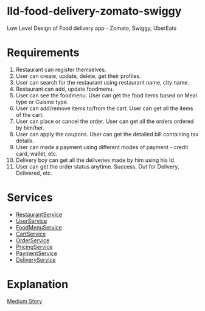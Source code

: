 # lld-food-delivery-zomato-swiggy
Low Level Design of Food delivery app - Zomato, Swiggy, UberEats

# Requirements
1. Restaurant can register themselves.
2. User can create, update, delete, get their profiles.
3. User can search for the restaurant using restaurant name, city name.
4. Restaurant can add, update foodmenu.
5. User can see the foodmenu. User can get the food items based on Meal type or Cuisine type.
6. User can add/remove items to/from the cart. User can get all the items of the cart.
7. User can place or cancel the order. User can get all the orders ordered by him/her.
8. User can apply the coupons. User can get the detailed bill containing tax details.
9. User can made a payment using different modes of payment - credit card, wallet, etc.
10. Delivery boy can get all the deliveries made by him using his Id.
11. User can get the order status anytime. Success, Out for Delivery, Delivered, etc.

# Services
* [RestaurantService](src/main/java/com/mayank/fooddelivery/services/RestaurantService.java)
* [UserService](src/main/java/com/mayank/fooddelivery/services/UserService.java)
* [FoodMenuService](src/main/java/com/mayank/fooddelivery/services/FoodMenuService.java)
* [CartService](src/main/java/com/mayank/fooddelivery/services/CartService.java)
* [OrderService](src/main/java/com/mayank/fooddelivery/services/OrderService.java)
* [PricingService](src/main/java/com/mayank/fooddelivery/services/PricingService.java)
* [PaymentService](src/main/java/com/mayank/fooddelivery/services/PaymentService.java)
* [DeliveryService](src/main/java/com/mayank/fooddelivery/services/DeliveryService.java)

# Explanation
[Medium Story](https://medium.com/@mayankbansal933/food-delivery-app-lld-c1409ef49266?source=friends_link&sk=6c753c471dae09bf1fcbe79bee2d8be1)

##